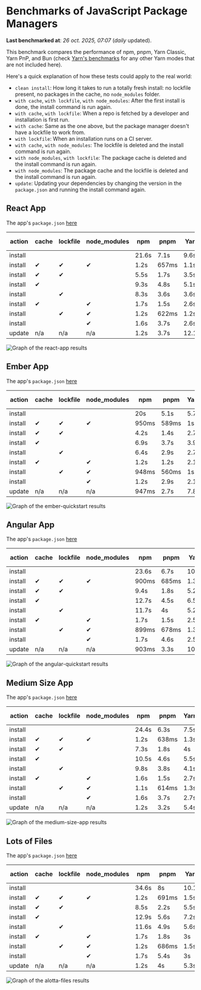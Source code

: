 # Benchmarks of JavaScript Package Managers

**Last benchmarked at**: _26 oct. 2025, 07:07_ (_daily_ updated).

This benchmark compares the performance of npm, pnpm, Yarn Classic, Yarn PnP, and Bun (check [Yarn's benchmarks](https://yarnpkg.com/benchmarks) for any other Yarn modes that are not included here).

Here's a quick explanation of how these tests could apply to the real world:

- `clean install`: How long it takes to run a totally fresh install: no lockfile present, no packages in the cache, no `node_modules` folder.
- `with cache`, `with lockfile`, `with node_modules`: After the first install is done, the install command is run again.
- `with cache`, `with lockfile`: When a repo is fetched by a developer and installation is first run.
- `with cache`: Same as the one above, but the package manager doesn't have a lockfile to work from.
- `with lockfile`: When an installation runs on a CI server.
- `with cache`, `with node_modules`: The lockfile is deleted and the install command is run again.
- `with node_modules`, `with lockfile`: The package cache is deleted and the install command is run again.
- `with node_modules`: The package cache and the lockfile is deleted and the install command is run again.
- `update`: Updating your dependencies by changing the version in the `package.json` and running the install command again.

## React App

The app's `package.json` [here](./fixtures/react-app/package.json)

| action  | cache | lockfile | node_modules| npm | pnpm | Yarn | Yarn PnP | Bun |
| ---     | ---   | ---      | ---         | --- | ---  | ---  | ---      | --- |
| install |       |          |             | 21.6s | 7.1s | 9.6s | 2.7s | 1.5s |
| install | ✔     | ✔        | ✔           | 1.2s | 657ms | 1.1s | n/a | 34ms |
| install | ✔     | ✔        |             | 5.5s | 1.7s | 3.5s | 990ms | 451ms |
| install | ✔     |          |             | 9.3s | 4.8s | 5.1s | 2.3s | 425ms |
| install |       | ✔        |             | 8.3s | 3.6s | 3.6s | 983ms | 425ms |
| install | ✔     |          | ✔           | 1.7s | 1.5s | 2.6s | n/a | 34ms |
| install |       | ✔        | ✔           | 1.2s | 622ms | 1.2s | n/a | 31ms |
| install |       |          | ✔           | 1.6s | 3.7s | 2.6s | n/a | 31ms |
| update  | n/a | n/a | n/a | 1.2s | 3.7s | 12.1s | 3.1s | 34ms |

<img alt="Graph of the react-app results" src="results/img/react-app.svg" />

## Ember App

The app's `package.json` [here](./fixtures/ember-quickstart/package.json)

| action  | cache | lockfile | node_modules| npm | pnpm | Yarn | Yarn PnP | Bun |
| ---     | ---   | ---      | ---         | --- | ---  | ---  | ---      | --- |
| install |       |          |             | 20s | 5.1s | 5.7s | 2.3s | 1.1s |
| install | ✔     | ✔        | ✔           | 950ms | 589ms | 1s | n/a | 27ms |
| install | ✔     | ✔        |             | 4.2s | 1.4s | 2.7s | 860ms | 328ms |
| install | ✔     |          |             | 6.9s | 3.7s | 3.9s | 2s | 326ms |
| install |       | ✔        |             | 6.4s | 2.9s | 2.7s | 859ms | 326ms |
| install | ✔     |          | ✔           | 1.2s | 1.2s | 2.1s | n/a | 26ms |
| install |       | ✔        | ✔           | 948ms | 560ms | 1s | n/a | 25ms |
| install |       |          | ✔           | 1.2s | 2.9s | 2.1s | n/a | 24ms |
| update  | n/a | n/a | n/a | 947ms | 2.7s | 7.8s | 2.8s | 28ms |

<img alt="Graph of the ember-quickstart results" src="results/img/ember-quickstart.svg" />

## Angular App

The app's `package.json` [here](./fixtures/angular-quickstart/package.json)

| action  | cache | lockfile | node_modules| npm | pnpm | Yarn | Yarn PnP | Bun |
| ---     | ---   | ---      | ---         | --- | ---  | ---  | ---      | --- |
| install |       |          |             | 23.6s | 6.7s | 10.7s | 2.8s | 1.7s |
| install | ✔     | ✔        | ✔           | 900ms | 685ms | 1.3s | n/a | 28ms |
| install | ✔     | ✔        |             | 9.4s | 1.8s | 5.2s | 1.2s | 853ms |
| install | ✔     |          |             | 12.7s | 4.5s | 6.5s | 2.3s | 818ms |
| install |       | ✔        |             | 11.7s | 4s | 5.2s | 1.2s | 824ms |
| install | ✔     |          | ✔           | 1.7s | 1.5s | 2.5s | n/a | 28ms |
| install |       | ✔        | ✔           | 899ms | 678ms | 1.3s | n/a | 25ms |
| install |       |          | ✔           | 1.7s | 4.6s | 2.5s | n/a | 25ms |
| update  | n/a | n/a | n/a | 903ms | 3.3s | 10s | 2.7s | 33ms |

<img alt="Graph of the angular-quickstart results" src="results/img/angular-quickstart.svg" />

## Medium Size App

The app's `package.json` [here](./fixtures/medium-size-app/package.json)

| action  | cache | lockfile | node_modules| npm | pnpm | Yarn | Yarn PnP | Bun |
| ---     | ---   | ---      | ---         | --- | ---  | ---  | ---      | --- |
| install |       |          |             | 24.4s | 6.3s | 7.5s | 2.9s | 1.8s |
| install | ✔     | ✔        | ✔           | 1.2s | 638ms | 1.3s | n/a | 32ms |
| install | ✔     | ✔        |             | 7.3s | 1.8s | 4s | 1.1s | 483ms |
| install | ✔     |          |             | 10.5s | 4.6s | 5.5s | 2.5s | 474ms |
| install |       | ✔        |             | 9.8s | 3.8s | 4.1s | 1.1s | 457ms |
| install | ✔     |          | ✔           | 1.6s | 1.5s | 2.7s | n/a | 31ms |
| install |       | ✔        | ✔           | 1.1s | 614ms | 1.3s | n/a | 28ms |
| install |       |          | ✔           | 1.6s | 3.7s | 2.7s | n/a | 28ms |
| update  | n/a | n/a | n/a | 1.2s | 3.2s | 5.4s | 2.4s | 39ms |

<img alt="Graph of the medium-size-app results" src="results/img/medium-size-app.svg" />

## Lots of Files

The app's `package.json` [here](./fixtures/alotta-files/package.json)

| action  | cache | lockfile | node_modules| npm | pnpm | Yarn | Yarn PnP | Bun |
| ---     | ---   | ---      | ---         | --- | ---  | ---  | ---      | --- |
| install |       |          |             | 34.6s | 8s | 10.1s | 3.4s | 2s |
| install | ✔     | ✔        | ✔           | 1.2s | 691ms | 1.5s | n/a | 40ms |
| install | ✔     | ✔        |             | 8.5s | 2.2s | 5.5s | 1.3s | 706ms |
| install | ✔     |          |             | 12.9s | 5.6s | 7.2s | 2.8s | 704ms |
| install |       | ✔        |             | 11.6s | 4.9s | 5.6s | 1.3s | 704ms |
| install | ✔     |          | ✔           | 1.7s | 1.8s | 3s | n/a | 38ms |
| install |       | ✔        | ✔           | 1.2s | 686ms | 1.5s | n/a | 35ms |
| install |       |          | ✔           | 1.7s | 5.4s | 3s | n/a | 36ms |
| update  | n/a | n/a | n/a | 1.2s | 4s | 5.3s | 2.9s | 96ms |

<img alt="Graph of the alotta-files results" src="results/img/alotta-files.svg" />